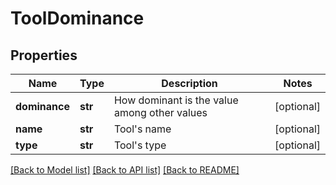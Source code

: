 # ToolDominance

## Properties
Name | Type | Description | Notes
------------ | ------------- | ------------- | -------------
**dominance** | **str** | How dominant is the value among other values | [optional] 
**name** | **str** | Tool&#x27;s name | [optional] 
**type** | **str** | Tool&#x27;s type | [optional] 

[[Back to Model list]](../README.md#documentation-for-models) [[Back to API list]](../README.md#documentation-for-api-endpoints) [[Back to README]](../README.md)

